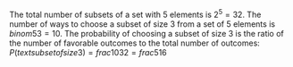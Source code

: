 The total number of subsets of a set with 5 elements is $2^5 = 32$.
The number of ways to choose a subset of size 3 from a set of 5 elements is $binom{5}{3} = 10$.
The probability of choosing a subset of size 3 is the ratio of the number of favorable outcomes to the total number of outcomes:
$P(text{subset of size 3}) = frac{10}{32} = frac{5}{16}$
